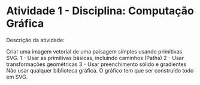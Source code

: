 # Atividade 1 - Disciplina: Computação Gráfica

Descrição da atividade:

Criar uma imagem vetorial de uma paisagem simples usando primitivas SVG.
1 - Usar as primitivas básicas, incluindo caminhos (Paths)
2 - Usar transformações geométricas
3 - Usar preenchimento sólido e gradientes
Não usar qualquer biblioteca gráfica. O gráfico tem que ser construído todo em SVG.
